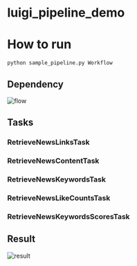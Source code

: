 # luigi_pipeline_demo

# How to run
```(bash)
python sample_pipeline.py Workflow
```

## Dependency
![flow](https://cloud.githubusercontent.com/assets/760880/23934902/62cb0e62-0983-11e7-96cc-9bffb09ed5d0.PNG)


## Tasks
### RetrieveNewsLinksTask	

###	RetrieveNewsContentTask	

### RetrieveNewsKeywordsTask	

###	RetrieveNewsLikeCountsTask


### RetrieveNewsKeywordsScoresTask	


## Result
![result](https://cloud.githubusercontent.com/assets/760880/23935331/641a2610-0986-11e7-939d-549c5ec23706.PNG)
